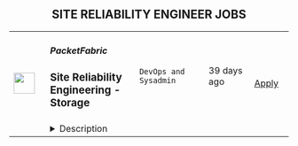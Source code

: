 <div align="center"><h2>SITE RELIABILITY ENGINEER JOBS</h2></div><table><tr>
                <td width="100" height="100" rowspan="2">
                    <img src="https://wwr-pro.s3.amazonaws.com/logos/0074/8544/logo.gif" width="38px" height="auto">
                </td>
                <td width="300">
                    <h5>PacketFabric</h5>
                    <h3> Site Reliability Engineering - Storage</h3>
                </td>
                <td width="300">
                    <code>DevOps and Sysadmin</code>
                </td>
                <td width="200">
                <text>39 days ago</text>
                </td>
                <td width="100" rowspan="2">
                <a href="https://weworkremotely.com/remote-jobs/packetfabric-site-reliability-engineering-storage-1" align="right" target="_blank">Apply</a>
                </td>
            </tr>
            <tr>
                <td colspan="3">
                <details><summary>Description</summary>
                <img src="https://we-work-remotely.imgix.net/logos/0074/8544/logo.gif?ixlib=rails-4.0.0&w=50&h=50&dpr=2&fit=fill&auto=compress" />

<p>
  <strong>Headquarters:</strong> Los Angeles, CA, US
    <br /><strong>URL:</strong> <a href="http://www.packetfabric.com">http://www.packetfabric.com</a>
</p>

<div><strong>Site Reliability Engineer - Storage</strong></div><div>Location: Sacramento, California, United States<br><br>
</div><div> #fullremote <br><br>
</div><div>THE ROLE:</div><div>Quickly maturing startup seeking like-minded Site Reliability Engineer! The technical team is a small, talented, and close-knit group and we need some development and systems help to make business and development operations flow smoothly.<br><br>
</div><div>As a well-rounded site reliability engineer, you should definitely be the type that appreciates diversity in your day, and challenges outside of your comfort level!<br><br>
</div><div>WHAT YOU’LL BE DOING:</div><ul>
<li>Managing and automating the care for Linux systems and a lot of disks at scale.</li>
<li>Extending the server configuration management systems with new features with Salt.</li>
<li>Refactoring existing system management in Ansible as needed, or migrating to Salt.</li>
<li>Working autonomously, or with the software engineering team, to troubleshoot and solve complex or unintuitive system issues.</li>
<li>Work with the software engineers to achieve 100% self-service automation of build pipelines.</li>
</ul><div>WHAT YOU BRING:<br><br>
</div><div>As a well-rounded system engineer and scripter, with a diverse set of skills, this makes you one of the very best people to troubleshoot, monitor the platform, and be on top of releases. You should definitely be the type that appreciates diversity in your day, and challenges outside of your comfort level!<br><br>
</div><ul>
<li>Experience working in an environment leveraging remote communication collaboration tools like slack, zoom etc. across multiple time zones</li>
<li>Experience with git in a multi-contributor/team environment</li>
<li>High degree of drive to improve and automate your environment with minimal guidance</li>
<li>Be able to solve for the immediate, and plan to accommodate for future problems</li>
<li>Experience in automating tasks through scripting. You should be able to use Python and be familiar with a variety of packages.</li>
<li>Extensive experience administering a variety of Linux distributions </li>
<li>Extensive experience with Ansible, Salt, Terraform</li>
<li>Experience with bare metal hardware including physical servers, JBODs, physical cabling, and networking equipment.</li>
<li>Experience with ZFS, XFS, GPFS, Ceph, or other distributed file systems</li>
<li>Solid understanding of web protocols such as HTTP, TLS, HTTP/2, Server send events, CDN</li>
<li>Solid understanding of nginx and SSL</li>
</ul><div>Preferred Experience</div><ul>
<li>Experience with Grafana</li>
<li>Experience managing Cassandra installations</li>
<li>Experience in PXE based deployments</li>
<li>Experience with a message queue system like RabbitMQ or Kafka</li>
<li>Experience with build pipelines, integration testing, Jenkins, and github actions</li>
</ul><div>Requirements</div><ul><li>You can be located anywhere in the world, but we do keep a balance in distribution between time zones. Currently this role is only for those who can work standard North American working hours (work day starting somewhere in UTC -5 to UTC -8).<br>Our Hiring Process</li></ul><div>Our hiring process is designed for us to get to know you as a person and engineer. It is also intended to give you an opportunity to get to know us! This is what you can expect after an application is submitted:<br><br>
</div><ul>
<li>A quick screening/questionnaire</li>
<li>45-minute phone interview with the hiring manager.</li>
<li>45-minute phone interviews with 3 engineers you will be interacting with at PacketFabric on a regular basis.</li>
<li>Reference check.</li>
</ul><div>ABOUT PACKETFABRIC:</div><div>PacketFabric is the connectivity cloud. We built a global, 50+Tbps carrier-class optical network that is completely automated and consumable on-demand like SaaS, so enterprises can connect the core of their hybrid and multi-cloud architectures and grow their digital business.<br><br>
</div><div>We offer private and secure point-to-point, hybrid cloud, multi-cloud, and custom connectivity services that you can provision in minutes via our self-service portal or programmable API. We offer flexible consumption of our services, with month-to-month or longer terms, or even usage-based for bursting and disaster recovery.<br><br>
</div><div>PacketFabric was recognized with the “2020 Fierce Telecom Innovation Award for Cloud Services,” named one of the “10 Hottest Networking Startups of 2020” by CRN, a Futuriom 40 Top Private Company, and a “2020 Cool Vendor in Enhanced Internet Services and Cloud Connectivity” by Gartner.<br><br>
</div><div>PacketFabric is a distributed, fully remote team with people living and working all over the world.<br><br>
</div><div>WHAT PACKETFABRIC OFFERS:</div><ul>
<li>Remote first, globally distributed team.</li>
<li>The chance to disrupt the entrenched telecommunications infrastructure industry.</li>
<li>A supportive and optimistic team that likes to learn from each other.</li>
<li>A product development pipeline that’s constantly pushing new features and enhancing the quality of existing products.</li>
<li>The opportunity to work with many different industries and customer types.</li>
<li>A small company culture.</li>
<li>Great health, dental, and 401(k) for US residents.</li>
</ul><div>WHAT PACKETFABRIC DOESN’T OFFER:</div><ul>
<li>Lack of direction: we maintain a clear roadmap and product pipeline.</li>
<li>A commute: no hours wasted in megaregion rush hour traffic.</li>
<li>A dress code: a robe and slippers is acceptable attire any day of the week.</li>
</ul><div>Here at PacketFabric, we want all of our employees to feel valued, appreciated, and free to be who they are. We provide equal opportunities to all employees and applicants for employment and follow employment lifecycle processes designed to prevent discrimination against our people, regardless of gender identity or expression or intersex, sexual orientation, religion, spiritual beliefs, ethnicity, age, neurodiversity, disability status, national origin, citizenship, generation, culture, or any protected category under federal, state and local law.<br><br>
</div><div>
<br><br>
</div><div><br></div>

<p><strong>To apply:</strong> <a href="https://weworkremotely.com/remote-jobs/packetfabric-site-reliability-engineering-storage-1">https://weworkremotely.com/remote-jobs/packetfabric-site-reliability-engineering-storage-1</a></p>

                </details>
                </td>
            </tr></table>